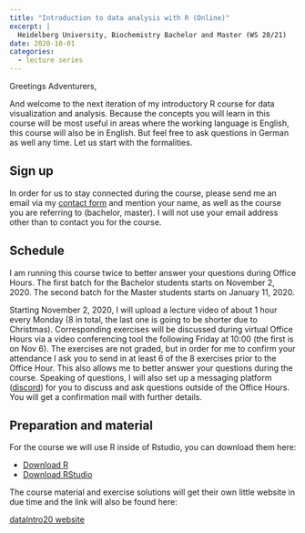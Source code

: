 ```yaml
---
title: "Introduction to data analysis with R (Online)"
excerpt: |
  Heidelberg University, Biochemistry Bachelor and Master (WS 20/21)
date: 2020-10-01
categories:
  - lecture series
---
```


Greetings Adventurers,

And welcome to the next iteration of my introductory
R course for data visualization and analysis.
Because the concepts you will learn in this course
will be most useful in areas where the working language
is English, this course will also be in English.
But feel free to ask questions in German as well any time.
Let us start with the formalities.

## Sign up

In order for us to stay connected during the course, please
send me an email via my [contact form](../../contact.html) and mention
your name, as well as the course you are referring to (bachelor,
master).
I will not use your email address other than to contact you for
the course.

## Schedule

I am running this course twice to better answer
your questions during Office Hours.
The first batch for the Bachelor students starts
on November 2, 2020.
The second batch for the Master students starts
on January 11, 2020.

Starting November 2, 2020, I will upload a lecture video of about 1 hour
every Monday (8 in total, the last one is going to be shorter due to Christmas).
Corresponding exercises will be discussed during virtual Office Hours
via a video conferencing tool the following Friday at 10:00 (the first is on Nov 6).
The exercises are not graded, but in order for me to confirm your
attendance I ask you to send in at least 6 of the 8 exercises prior
to the Office Hour.
This also allows me to better answer your questions
during the course.
Speaking of questions, I
will also set up a messaging platform ([discord](https://discord.com/))
for you to discuss and ask
questions outside of the Office Hours.
You will get a confirmation mail with further details.

## Preparation and material

For the course we will use R inside of Rstudio,
you can download them here:

- [Download R](https://cran.uni-muenster.de/)
- [Download RStudio](https://www.rstudio.com/products/rstudio/download/#download)

The course material and exercise solutions will get
their own little website in due time and the link
will also be found here:

[dataIntro20 website](https://jmbuhr.de/dataIntro20/)
